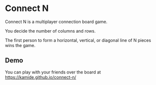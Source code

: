 # Connect N

Connect N is a multiplayer connection board game.

You decide the number of columns and rows.

The first person to form a horizontal, vertical, or diagonal line of N pieces wins the game.

## Demo

You can play with your friends over the board at https://kamide.github.io/connect-n/
